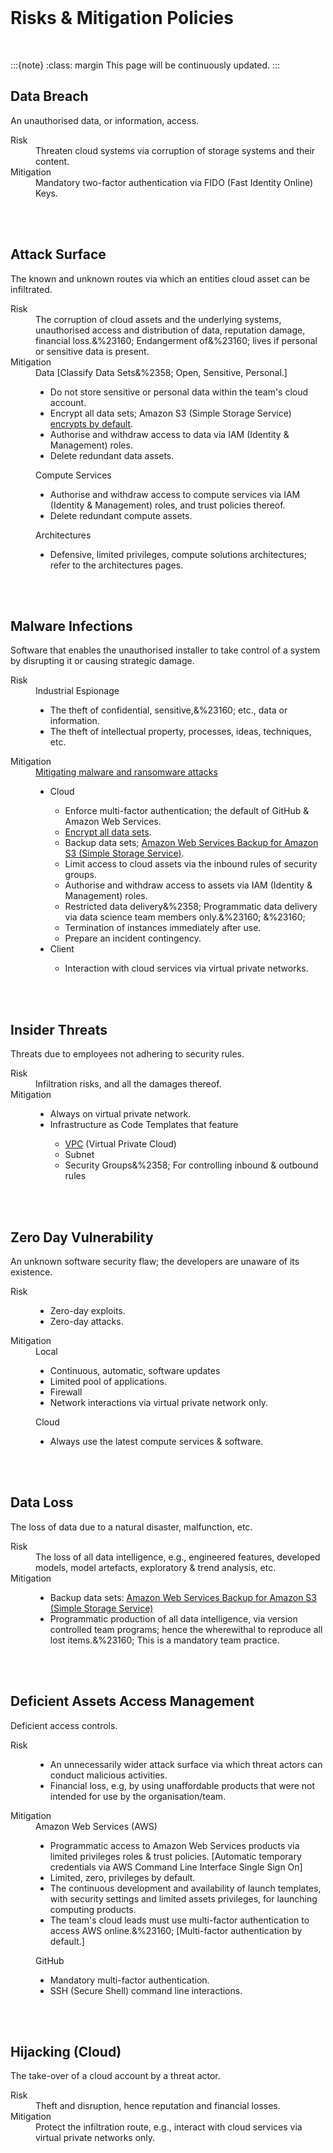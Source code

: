 <br>

# Risks & Mitigation Policies

<br>

:::{note}
:class: margin
This page will be continuously updated.
:::


## Data Breach

An unauthorised data, or information, access.

<dl>
<dt>Risk</dt><dd>Threaten cloud systems via corruption of storage systems and their content.</dd>
<dt>Mitigation</dt><dd>Mandatory two-factor authentication via FIDO (Fast Identity Online) Keys.</dd>
</dl>

<br>
<br>


## Attack Surface

The known and unknown routes via which an entities cloud asset can be infiltrated.

<dl>
    <dt>Risk</dt><dd>The corruption of cloud assets and the underlying systems, unauthorised access and distribution of data, reputation damage, financial loss.&%23160; Endangerment of&%23160; lives if personal or sensitive data is present.</dd>
    <dt>Mitigation</dt>
    <dd>    
        Data [Classify Data Sets&%2358; Open, Sensitive, Personal.]    
        <ul><li>Do not store sensitive or personal data within the team's cloud account.</li><li>Encrypt all data sets; Amazon S3 (Simple Storage Service) <a href="https&%2358;//docs.aws.amazon.com/AmazonS3/latest/userguide/specifying-s3-encryption.html" title="encrypts by default">encrypts by default</a>.</li><li>Authorise and withdraw access to data via IAM (Identity &amp; Management) roles.</li><li>Delete redundant data assets.</li></ul>    
        Compute Services
        <ul style="font-family&%2358;Calibri, Arial, Helvetica, sans-serif;background-color&%2358;rgb(255, 255, 255);"><li>Authorise and withdraw access to compute services via IAM (Identity &amp; Management) roles, and trust policies thereof.</li><li>Delete redundant compute assets.</li></ul>    
        Architectures
        <ul><li>Defensive, limited privileges, compute solutions architectures; refer to the architectures pages.</li></ul>    
    </dd>
</dl>


<br>
<br>


## Malware Infections

Software that enables the unauthorised installer to take control of a system by disrupting it or causing strategic damage.

<dl>
    <dt>Risk</dt><dd>Industrial Espionage<br><ul><li>The theft of confidential, sensitive,&%23160; etc., data or information.
</li><li>The theft of intellectual property, processes, ideas, techniques, etc.</li></ul></dd>
    <dt>Mitigation</dt>
    <dd>
        <a href="https&%2358;//www.ncsc.gov.uk/guidance/mitigating-malware-and-ransomware-attacks" title="Mitigating malware and ransomware attacks">Mitigating malware and ransomware attacks</a>
        <ul><li>Cloud</li><ul><li>Enforce multi-factor authentication; the default of GitHub &amp; Amazon Web Services.
        </li><li><a href="https&%2358;//docs.aws.amazon.com/AmazonS3/latest/userguide/UsingEncryption.html" title="Encrypt all 
        data sets">Encrypt all data sets</a>.<br></li><li>Backup data sets; <a href="https&%2358;//docs.aws.amazon.
        com/AmazonS3/latest/userguide/backup-for-s3.html" title="Amazon Web Services Backup for Amazon S3 (Simple Storage Service)
        ">Amazon Web Services Backup for Amazon S3 (Simple Storage Service)</a>.</li><li>Limit access to cloud assets via the 
        inbound rules of security groups.</li><li>Authorise and withdraw access to assets via IAM (Identity &amp; Management) 
        roles.</li><li>Restricted data delivery&%2358; Programmatic data delivery via data science team members only.&%23160;
        &%23160;</li><li>Termination of instances immediately after use.</li><li>Prepare an incident contingency.</li></ul><li>Client</li><ul><li>Interaction with cloud services via virtual private networks.</li></ul></ul>
    </dd>
</dl>


<br>
<br>


## Insider Threats

Threats due to employees not adhering to security rules.

<dl>
    <dt>Risk</dt><dd>Infiltration risks, and all the damages thereof.</dd>
    <dt>Mitigation</dt>
    <dd>
        <ul><li>Always on virtual private network.</li><li>Infrastructure as Code Templates that feature</li><ul>
        <li><a href="https&%2358;//docs.aws.amazon.com/vpc/latest/userguide/vpc-security-groups.html" title="VPC">VPC</a> (Virtual Private Cloud)</li><li>Subnet</li><li>Security Groups&%2358; For controlling inbound &amp; outbound rules</li></ul></ul>
    </dd>
</dl>


<br>
<br>


## Zero Day Vulnerability

An unknown software security flaw; the developers are unaware of its existence.

<dl>
    <dt>Risk</dt><dd><ul><li>Zero-day exploits.</li><li>Zero-day attacks.</li></ul></dd>
    <dt>Mitigation</dt>
    <dd>Local<ul><li>Continuous, automatic, software updates</li><li>Limited pool of applications.</li><li>Firewall</li><li>Network interactions via virtual private network only.</li></ul><p>Cloud</p><p><ul><li>Always use the latest compute services &amp; software.</li></ul></dd>
</dl>


<br>
<br>


## Data Loss

The loss of data due to a natural disaster, malfunction, etc.

<dl>
    <dt>Risk</dt><dd>The loss of all data intelligence, e.g., engineered features, developed models, model artefacts, 
exploratory &amp; trend analysis, etc.</dd>
    <dt>Mitigation</dt><dd>
    <ul>
    <li>Backup data sets: <a href="https&%2358;//docs.aws.amazon.com/AmazonS3/latest/userguide/backup-for-s3.html" target="_blank">Amazon Web Services Backup for Amazon S3 (Simple Storage Service)</a></li>
    <li>Programmatic production of all data intelligence, via version controlled team programs; hence the wherewithal to reproduce all lost items.&%23160; This is a mandatory team practice.</li>
    </ul>
</dd>
</dl>


<br>
<br>


## Deficient Assets Access Management

Deficient access controls.

<dl>
    <dt>Risk</dt>
    <dd><ul><li>An unnecessarily wider attack surface via which threat actors can conduct malicious activities.</li>
        <li>Financial loss, e.g, by using unaffordable products that were not intended for use by the organisation/team.</li></ul></dd>
    <dt>Mitigation</dt>
    <dd>
        Amazon Web Services (AWS)
        <ul>
        <li>Programmatic access to Amazon Web Services products via limited privileges roles &amp; trust policies. [Automatic temporary credentials via AWS Command Line Interface Single Sign On]</li>
        <li><span style="background-color&%2358;rgb(255, 255, 255);display&%2358;inline !important;">Limited, zero, privileges by default.</span><br></li>
        <li>The continuous development and availability of launch templates, with security settings and limited assets privileges, for launching computing products.</li>
        <li>The team's cloud leads must use multi-factor authentication to access AWS online.&%23160; [Multi-factor authentication by default.]</li>
        </ul>
        GitHub
        <ul><li>Mandatory multi-factor authentication.</li><li>SSH (Secure Shell) command line interactions.</li></ul>
    </dd>
</dl>


<br>
<br>


## Hijacking (Cloud)

The take-over of a cloud account by a threat actor.

<dl>
    <dt>Risk</dt><dd>Theft and disruption, hence reputation and financial losses.</dd>
    <dt>Mitigation</dt><dd>Protect the infiltration route, e.g., interact with cloud services via virtual private networks 
only.</dd>
</dl>


<br>
<br>

<br>
<br>

<br>
<br>

<br>
<br>
